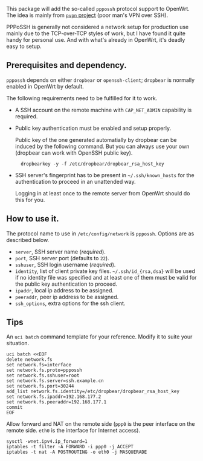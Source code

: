 This package will add the so-called `pppossh` protocol support to OpenWrt.  The idea is mainly from [`pvpn` project](https://github.com/halhen/pvpn) (poor man's VPN over SSH).

PPPoSSH is generally not considered a network setup for production use mainly due to the TCP-over-TCP styles of work, but I have found it quite handy for personal use.  And with what's already in OpenWrt, it's deadly easy to setup.

## Prerequisites and dependency.

`pppossh` depends on either `dropbear` or `openssh-client`; `dropbear` is normally enabled in OpenWrt by default.

The following requirements need to be fulfilled for it to work.

- A SSH account on the remote machine with `CAP_NET_ADMIN` capability is required.
- Public key authentication must be enabled and setup properly.

	Public key of the one generated automatially by dropbear can be induced by the following command.  But you can always use your own (dropbear can work with OpenSSH public key).
	
		dropbearkey -y -f /etc/dropbear/dropbear_rsa_host_key

- SSH server's fingerprint has to be present in `~/.ssh/known_hosts` for the authentication to proceed in an unattended way.

	Logging in at least once to the remote server from OpenWrt should do this for you.

## How to use it.

The protocol name to use in `/etc/config/network` is `pppossh`.  Options are as described below.

- `server`, SSH server name (*required*).
- `port`, SSH server port (defaults to `22`).
- `sshuser`, SSH login username (*required*).
- `identity`, list of client private key files.  `~/.ssh/id_{rsa,dsa}` will
   be used if no identity file was specified and at least one of them must be
   valid for the public key authentication to proceed.
- `ipaddr`, local ip address to be assigned.
- `peeraddr`, peer ip address to be assigned.
- `ssh_options`, extra options for the ssh client.

## Tips

An `uci batch` command template for your reference.  Modify it to suite your situation.

	uci batch <<EOF
	delete network.fs
	set network.fs=interface
	set network.fs.proto=pppossh
	set network.fs.sshuser=root
	set network.fs.server=ssh.example.cn
	set network.fs.port=30244
	add_list network.fs.identity=/etc/dropbear/dropbear_rsa_host_key
	set network.fs.ipaddr=192.168.177.2
	set network.fs.peeraddr=192.168.177.1
	commit
	EOF

Allow forward and NAT on the remote side (`ppp0` is the peer interface on the remote side.  `eth0` is the interface for Internet access).

	sysctl -wnet.ipv4.ip_forward=1 
	iptables -t filter -A FORWARD -i ppp0 -j ACCEPT
	iptables -t nat -A POSTROUTING -o eth0 -j MASQUERADE

